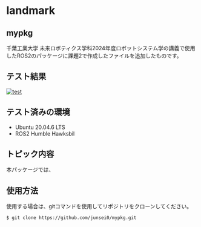 # landmark

## mypkg  
千葉工業大学 未来ロボティクス学科2024年度ロボットシステム学の講義で使用したROS2のパッケージに課題2で作成したファイルを追加したものです。

## テスト結果
[![test](https://github.com/junsei0/mypkg/actions/workflows/test.yml/badge.svg)](https://github.com/junsei0/mypkg/actions/workflows/test.yml)

## テスト済みの環境
- Ubuntu 20.04.6 LTS
- ROS2 Humble Hawksbil

## トピック内容
本パッケージでは、

## 使用方法
使用する場合は、gitコマンドを使用してリポジトリをクローンしてください。
```
$ git clone https://github.com/junsei0/mypkg.git
```

